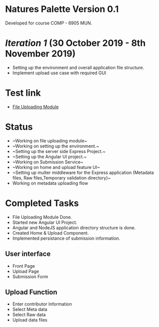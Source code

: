# Natures Palette Version 0.1
Developed for course COMP - 6905 MUN. 
# *Iteration 1*  (30 October 2019 - 8th November 2019)
- Setting up the environment and overall application file structure.
- Implement upload use case with required GUI

# Test link 

- [File Uploading Module](http://sc-5.cs.mun.ca)
# Status
- ~Working on file uploading module~
- ~Working on setting up the environment.~
- ~Setting up the server side Express Project.~
- ~Setting up the Angular UI project.~
- ~Working on Submission Service~ 
- ~Working on home and upload feature UI~
- ~Setting up multer middleware for the Express application (Metadata files, Raw files,Temporary validation directory)~
- Working on metadata uploading flow

# Completed Tasks
- File Uploading Module Done.
- Started new Angular UI Project.
- Angular and NodeJS application directory structure is done.
- Created Home & Upload Component.
- Implemented persistance of submission information.

## User interface ##
- Front Page
- Upload Page
- Submission Form
## Upload Function ##
- Enter contributor Information
- Select Meta data
- Select Raw data
- Upload data files
